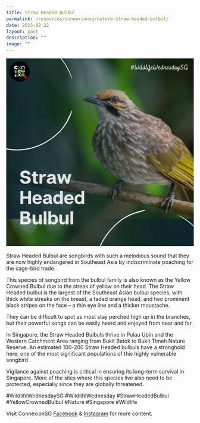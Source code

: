 ```yaml
---
title: Straw Headed Bulbul
permalink: /resources/connexionsg/nature-straw-headed-bulbul/
date: 2023-02-22
layout: post
description: ""
image: ""
---
```

![](/images/connexionsg/2023/332463171_736054821302778_3531307729547871210_n.png)

Straw Headed Bulbul are songbirds with such a melodious sound that they are now highly endangered in Southeast Asia by indiscriminate poaching for the cage-bird trade.

This species of songbird from the bulbul family is also known as the Yellow Crowned Bulbul due to the streak of yellow on their head. The Straw Headed bulbul is the largest of the Southeast Asian bulbul species, with thick white streaks on the breast, a faded orange head, and two prominent black stripes on the face – a thin eye line and a thicker moustache.

They can be difficult to spot as most stay perched high up in the branches, but their powerful songs can be easily heard and enjoyed from near and far.

In Singapore, the Straw Headed Bulbuls thrive in Pulau Ubin and the Western Catchment Area ranging from Bukit Batok to Bukit Timah Nature Reserve. An estimated 100-200 Straw Headed bulbuls have a stronghold here, one of the most significant populations of this highly vulnerable songbird.

Vigilance against poaching is critical in ensuring its long-term survival in Singapore. More of the sites where this species live also need to be protected, especially since they are globally threatened.

#WildlifeWednesdaySG #WildlifeWednesday #StrawHeadedBulbul #YellowCrownedBulbul #Nature #Singapore #Wildlife

Visit ConnexionSG [Facebook](https://www.facebook.com/ConnexionSG) & [Instagram](https://www.instagram.com/connexionsg/) for more content.